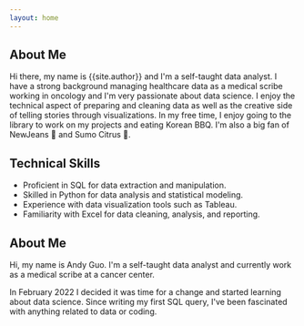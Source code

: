 ```yaml
---
layout: home
---
```

About Me
--------
Hi there, my name is {{site.author}} and I'm a self-taught data analyst. I have a strong background managing healthcare data as a medical scribe working in oncology and I'm very passionate about data science. I enjoy the technical aspect of preparing and cleaning data as well as the creative side of telling stories through visualizations. In my free time, I enjoy going to the library to work on my projects and eating Korean BBQ. I'm also a big fan of NewJeans 👖 and Sumo Citrus 🍊.

Technical Skills
----------------
- Proficient in SQL for data extraction and manipulation.
- Skilled in Python for data analysis and statistical modeling.
- Experience with data visualization tools such as Tableau.
- Familiarity with Excel for data cleaning, analysis, and reporting.

About Me
--------
Hi, my name is Andy Guo. I'm a self-taught data analyst and currently work as a medical scribe at a cancer center. 

In February 2022 I decided it was time for a change and started learning about data science. Since writing my first SQL query, I've been fascinated with anything related to data or coding. 
